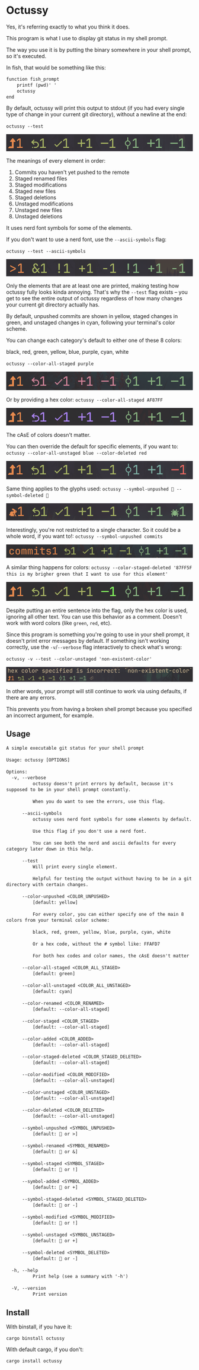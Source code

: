 # Octussy
Yes, it's referring exactly to what you think it does.

This program is what I use to display git status in my shell prompt.

The way you use it is by putting the binary somewhere in your shell prompt, so it's executed.

In fish, that would be something like this:
```fish
function fish_prompt
	printf (pwd)' '
	octussy
end
```

By default, octussy will print this output to stdout (if you had every single type of change in your current git directory), without a newline at the end:

`octussy --test`

![](img/octussy-default-nerd.png)

The meanings of every element in order:

1. Commits you haven't yet pushed to the remote
2. Staged renamed files
3. Staged modifications
4. Staged new files
5. Staged deletions
6. Unstaged modifications
7. Unstaged new files
8. Unstaged deletions

It uses nerd font symbols for some of the elements.

If you don't want to use a nerd font, use the `--ascii-symbols` flag:

`octussy --test --ascii-symbols`

![](img/octussy-default-ascii.png)

Only the elements that are at least one are printed, making testing how octussy fully looks kinda annoying. That's why the `--test` flag exists – you get to see the entire output of octussy regardless of how many changes your current git directory actually has.

By default, unpushed commits are shown in yellow, staged changes in green, and unstaged changes in cyan, following your terminal's color scheme.

You can change each category's default to either one of these 8 colors:

black, red, green, yellow, blue, purple, cyan, white

`octussy --color-all-staged purple`

![](img/staged-purple-word.png)

Or by providing a hex color: `octussy --color-all-staged AF87FF`

![](img/staged-purple-hex.png)

The cAsE of colors doesn't matter.

You can then override the default for specific elements, if you want to: `octussy --color-all-unstaged blue --color-deleted red`

![](img/unstaged-blue-deleted-red.png)

Same thing applies to the glyphs used: `octussy --symbol-unpushed 󰤇 --symbol-deleted 󱇪`

![](img/symbol-rabbit-unpushed-spider-deleted.png)

Interestingly, you're not restricted to a single character. So it could be a whole word, if you want to!: `octussy --symbol-unpushed commits`

![](img/unpushed-commits-word.png)

A similar thing happens for colors: `octussy --color-staged-deleted '87FF5F this is my brigher green that I want to use for this element'`

![](img/sentence.png)

Despite putting an entire sentence into the flag, only the hex color is used, ignoring all other text. You can use this behavior as a comment. Doesn't work with word colors (like `green`, `red`, etc).

Since this program is something you're going to use in your shell prompt, it doesn't print error messages by default. If something isn't working correctly, use the `-v`/`--verbose` flag interactively to check what's wrong:

`octussy -v --test --color-unstaged 'non-existent-color'`

![](img/incorrect-hex-color.png)

In other words, your prompt will still continue to work via using defaults, if there are any errors.

This prevents you from having a broken shell prompt because you specified an incorrect argument, for example.

## Usage

```
A simple executable git status for your shell prompt

Usage: octussy [OPTIONS]

Options:
  -v, --verbose
          octussy doesn't print errors by default, because it's supposed to be in your shell prompt constantly.
          
          When you do want to see the errors, use this flag.

      --ascii-symbols
          octussy uses nerd font symbols for some elements by default.
          
          Use this flag if you don't use a nerd font.
          
          You can see both the nerd and ascii defaults for every category later down in this help.

      --test
          Will print every single element.
          
          Helpful for testing the output without having to be in a git directory with certain changes.

      --color-unpushed <COLOR_UNPUSHED>
          [default: yellow]
          
          For every color, you can either specify one of the main 8 colors from your terminal color scheme:
          
          black, red, green, yellow, blue, purple, cyan, white
          
          Or a hex code, without the # symbol like: FFAFD7
          
          For both hex codes and color names, the cAsE doesn't matter

      --color-all-staged <COLOR_ALL_STAGED>
          [default: green]

      --color-all-unstaged <COLOR_ALL_UNSTAGED>
          [default: cyan]

      --color-renamed <COLOR_RENAMED>
          [default: --color-all-staged]

      --color-staged <COLOR_STAGED>
          [default: --color-all-staged]

      --color-added <COLOR_ADDED>
          [default: --color-all-staged]

      --color-staged-deleted <COLOR_STAGED_DELETED>
          [default: --color-all-staged]

      --color-modified <COLOR_MODIFIED>
          [default: --color-all-unstaged]

      --color-unstaged <COLOR_UNSTAGED>
          [default: --color-all-unstaged]

      --color-deleted <COLOR_DELETED>
          [default: --color-all-unstaged]

      --symbol-unpushed <SYMBOL_UNPUSHED>
          [default:  or >]

      --symbol-renamed <SYMBOL_RENAMED>
          [default: 󰕍 or &]

      --symbol-staged <SYMBOL_STAGED>
          [default: 󰄬 or !]

      --symbol-added <SYMBOL_ADDED>
          [default: 󰐕 or +]

      --symbol-staged-deleted <SYMBOL_STAGED_DELETED>
          [default: 󰍴 or -]

      --symbol-modified <SYMBOL_MODIFIED>
          [default:  or !]

      --symbol-unstaged <SYMBOL_UNSTAGED>
          [default: 󰐕 or +]

      --symbol-deleted <SYMBOL_DELETED>
          [default: 󰍴 or -]

  -h, --help
          Print help (see a summary with '-h')

  -V, --version
          Print version
```

## Install

With binstall, if you have it:
```
cargo binstall octussy
```

With default cargo, if you don't:
```
cargo install octussy
```